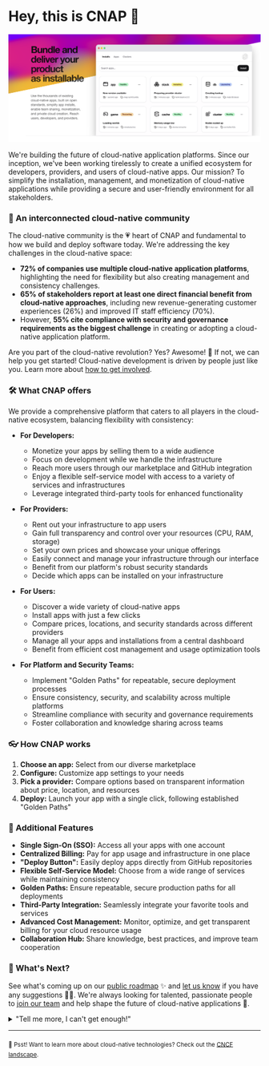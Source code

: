# Hey, this is CNAP 👋

![landing page screenshot](./lpscreenshot.png)

We're building the future of cloud-native application platforms. Since our inception, we've been working tirelessly to create a unified ecosystem for developers, providers, and users of cloud-native apps. Our mission? To simplify the installation, management, and monetization of cloud-native applications while providing a secure and user-friendly environment for all stakeholders.

### 🚀 An interconnected cloud-native community

The cloud-native community is the 💗 heart of CNAP and fundamental to how we build and deploy software today. We're addressing the key challenges in the cloud-native space:

- **72% of companies use multiple cloud-native application platforms**, highlighting the need for flexibility but also creating management and consistency challenges.
- **65% of stakeholders report at least one direct financial benefit from cloud-native approaches**, including new revenue-generating customer experiences (26%) and improved IT staff efficiency (70%).
- However, **55% cite compliance with security and governance requirements as the biggest challenge** in creating or adopting a cloud-native application platform.

Are you part of the cloud-native revolution? Yes? Awesome! 🎸 If not, we can help you get started! Cloud-native development is driven by people just like you. Learn more about [how to get involved](https://cnap.tech/get-started).

### 🛠️ What CNAP offers

We provide a comprehensive platform that caters to all players in the cloud-native ecosystem, balancing flexibility with consistency:

- **For Developers:**
  - Monetize your apps by selling them to a wide audience
  - Focus on development while we handle the infrastructure
  - Reach more users through our marketplace and GitHub integration
  - Enjoy a flexible self-service model with access to a variety of services and infrastructures
  - Leverage integrated third-party tools for enhanced functionality

- **For Providers:**
  - Rent out your infrastructure to app users
  - Gain full transparency and control over your resources (CPU, RAM, storage)
  - Set your own prices and showcase your unique offerings
  - Easily connect and manage your infrastructure through our interface
  - Benefit from our platform's robust security standards
  - Decide which apps can be installed on your infrastructure

- **For Users:**
  - Discover a wide variety of cloud-native apps
  - Install apps with just a few clicks
  - Compare prices, locations, and security standards across different providers
  - Manage all your apps and installations from a central dashboard
  - Benefit from efficient cost management and usage optimization tools

- **For Platform and Security Teams:**
  - Implement "Golden Paths" for repeatable, secure deployment processes
  - Ensure consistency, security, and scalability across multiple platforms
  - Streamline compliance with security and governance requirements
  - Foster collaboration and knowledge sharing across teams

### 👓 How CNAP works

1. **Choose an app:** Select from our diverse marketplace
2. **Configure:** Customize app settings to your needs
3. **Pick a provider:** Compare options based on transparent information about price, location, and resources
4. **Deploy:** Launch your app with a single click, following established "Golden Paths"

### 🦦 Additional Features

- **Single Sign-On (SSO):** Access all your apps with one account
- **Centralized Billing:** Pay for app usage and infrastructure in one place
- **"Deploy Button":** Easily deploy apps directly from GitHub repositories
- **Flexible Self-Service Model:** Choose from a wide range of services while maintaining consistency
- **Golden Paths:** Ensure repeatable, secure production paths for all deployments
- **Third-Party Integration:** Seamlessly integrate your favorite tools and services
- **Advanced Cost Management:** Monitor, optimize, and get transparent billing for your cloud resource usage
- **Collaboration Hub:** Share knowledge, best practices, and improve team cooperation

### 🔮 What's Next?

See what's coming up on our [public roadmap](https://github.com/cnap/roadmap) ✨ and [let us know](https://github.com/cnap/feedback) if you have any suggestions 🙇‍♂️. We're always looking for talented, passionate people to [join our team](https://cnap.tech/careers) and help shape the future of cloud-native applications 🙌.

<details>
	<summary>"Tell me more, I can't get enough!"</summary>
	<br>
	<ul>
		<li>CNAP is built using powerful 🔨 open source technologies like <a href="https://github.com/kubernetes/kubernetes">Kubernetes</a>, <a href="https://github.com/golang/go">Go</a>, and <a href="https://github.com/getporter/porter">Porter (CNAB)</a> among others.</li>
		<li>Our platform supports various application architectures and deployment patterns to meet diverse stakeholder requirements.</li>
		<li>We're committed to providing a consistent platform experience across multiple cloud environments and on-premises infrastructure.</li>
		<li>CNAP emphasizes automation, integration, and self-service capabilities to streamline the entire application lifecycle.</li>
		<li>We combine cloud-native application platforms with modern disciplines like platform engineering and DevSecOps to create a smoother experience.</li>
		<li>Our approach aims to balance flexibility and consistency by providing developers with a self-service model that is curated and offers platform teams and security managers a repeatable and consistent path to production.</li>
		<li>CNAP's architecture is designed to scale effortlessly with increasing numbers of users, apps, and providers, ensuring we can meet future market demands.</li>
		<li>We prioritize transparency for providers, allowing them to showcase their unique offerings and set their own prices, while giving users the information they need to make informed decisions.</li>
		<li>Our platform facilitates improved collaboration and knowledge sharing between developers, operations teams, and other stakeholders, recognizing that both technical aspects and user experience are crucial in the cloud-native application landscape.</li>
	</ul>
</details>

---
<sub>🤫 Psst! Want to learn more about cloud-native technologies? Check out the [CNCF landscape](https://landscape.cncf.io/).</sub>

<!--
Made with ☁️ by the CNAP team
-->
